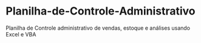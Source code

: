 # Planilha-de-Controle-Administrativo
Planilha de Controle administrativo de vendas, estoque e análises usando Excel e VBA
